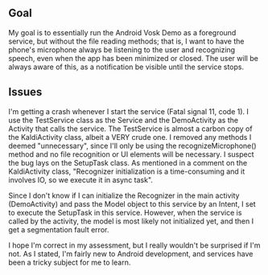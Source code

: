 ## Goal
My goal is to essentially run the Android Vosk Demo as a foreground service, but without the file reading methods; that is, I want to have the phone's microphone always be listening to the user and recognizing speech, even when the app has been minimized or closed. The user will be always aware of this, as a notification be visible until the service stops.

## Issues

I'm getting a crash whenever I start the service (Fatal signal 11, code 1). I use the TestService class as the Service and the DemoActivity as the Activity that calls the service. The TestService is almost a carbon copy of the KaldiActivity class, albeit a VERY crude one.
I removed any methods I deemed "unnecessary", since I'll only be using the recognizeMicrophone() method and no file recognition or UI elements will be necessary.
I suspect the bug lays on the SetupTask class. As mentioned in a comment on the KaldiActivity class, "Recognizer initialization is a time-consuming and it involves IO, so we execute it in async task".

Since I don't know if I can initialize the Recognizer in the main activity (DemoActivity) and pass the Model object to this service by an Intent, I set to execute the SetupTask in this service. However, when the service is called by the activity, the model is most likely not initialized yet, and then I get a segmentation fault error.

I hope I'm correct in my assessment, but I really wouldn't be surprised if I'm not. As I stated, I'm fairly new to Android development, and services have been a tricky subject for me to learn.
